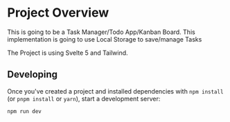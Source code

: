 # Project Overview

This is going to be a Task Manager/Todo App/Kanban Board.
This implementation is going to use Local Storage to save/manage Tasks

The Project is using Svelte 5 and Tailwind.

## Developing

Once you've created a project and installed dependencies with `npm install` (or `pnpm install` or `yarn`), start a development server:

```bash
npm run dev

```
